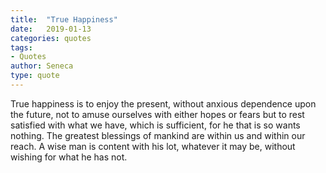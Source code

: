 ```yaml
---
title:  "True Happiness"
date:   2019-01-13
categories: quotes
tags:
- Quotes
author: Seneca
type: quote
---
```


True happiness is to enjoy the present, without anxious dependence upon the future, not to amuse ourselves with either hopes or fears but to rest satisfied with what we have, which is sufficient, for he that is so wants nothing. The greatest blessings of mankind are within us and within our reach. A wise man is content with his lot, whatever it may be, without wishing for what he has not.